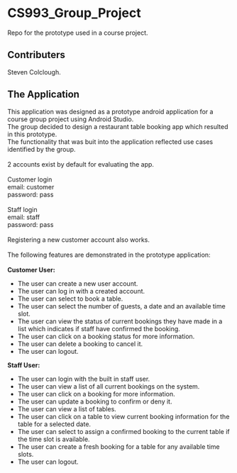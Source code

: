 # CS993_Group_Project

Repo for the prototype used in a course project.

## Contributers

Steven Colclough.<br>

## The Application

This application was designed as a prototype android application for a course group project using Android Studio.<br>
The group decided to design a restaurant table booking app which resulted in this prototype.
<br>
The functionality that was buit into the application reflected use cases identified by the group.<br><br>
2 accounts exist by default for evaluating the app.<br>
<br>
Customer login<br>
email: customer<br>
password: pass<br>
<br>
Staff login<br>
email: staff<br>
password: pass<br>
<br>
Registering a new customer account also works.<br><br>
The following features are demonstrated in the prototype application:<br>
<br>
**Customer User:**
- The user can create a new user account.
- The user can log in with a created account.
- The user can select to book a table.
- The user can select the number of guests, a date and an available time slot.
- The user can view the status of current bookings they have made in a list which indicates if staff have confirmed the booking.
- The user can click on a booking status for more information.
- The user can delete a booking to cancel it.
- The user can logout.

**Staff User:**
- The user can login with the built in staff user.
- The user can view a list of all current bookings on the system.
- The user can click on a booking for more information.
- The user can update a booking to confirm or deny it.
- The user can view a list of tables.
- The user can click on a table to view current booking information for the table for a selected date.
- The user can select to assign a confirmed booking to the current table if the time slot is available.
- The user can create a fresh booking for a table for any available time slots.
- The user can logout.
